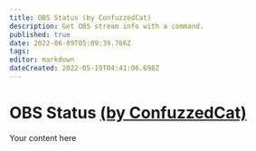 ```yaml
---
title: OBS Status (by ConfuzzedCat)
description: Get OBS stream info with a command.
published: true
date: 2022-06-09T05:09:39.766Z
tags: 
editor: markdown
dateCreated: 2022-05-19T04:41:06.698Z
---
```


# OBS Status [(by ConfuzzedCat)](https://www.twitch.tv/confuzzedcat)
Your content here